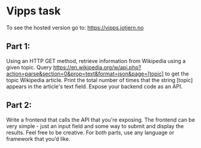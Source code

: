 # Vipps task
To see the hosted version go to: https://vipps.jotjern.no

## Part 1:
Using an HTTP GET method, retrieve information from Wikipedia using a given topic. Query https://en.wikipedia.org/w/api.php?action=parse&section=0&prop=text&format=json&page=[topic] to get the topic Wikipedia article.
Print the total number of times that the string [topic] appears in the article's text field. Expose your backend code as an API.
## Part 2:
Write a frontend that calls the API that you're exposing. The frontend can be very simple - just an input field and some way to submit and display the results. Feel free to be creative.
For both parts, use any language or framework that you’d like.